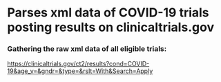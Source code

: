 # Parses xml data of COVID-19 trials posting results on clinicaltrials.gov

### Gathering the raw xml data of all eligible trials:
https://clinicaltrials.gov/ct2/results?cond=COVID-19&age_v=&gndr=&type=&rslt=With&Search=Apply

